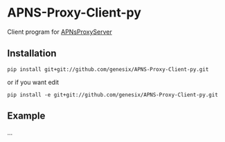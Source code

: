 # APNS-Proxy-Client-py

Client program for [APNsProxyServer](https://github.com/genesix/APNS-Proxy-Server)

## Installation

```
pip install git+git://github.com/genesix/APNS-Proxy-Client-py.git
```

or if you want edit

```
pip install -e git+git://github.com/genesix/APNS-Proxy-Client-py.git
```

## Example

...


